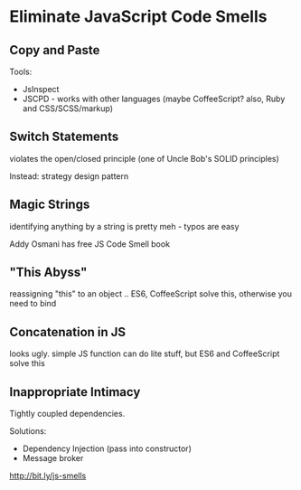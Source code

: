 # Eliminate JavaScript Code Smells

## Copy and Paste
Tools:

* JsInspect
* JSCPD - works with other languages (maybe CoffeeScript? also, Ruby and CSS/SCSS/markup)

## Switch Statements
violates the open/closed principle (one of Uncle Bob's SOLID principles)

Instead: strategy design pattern

## Magic Strings
identifying anything by a string is pretty meh - typos are easy

Addy Osmani has free JS Code Smell book

## "This Abyss"
reassigning "this" to an object .. ES6, CoffeeScript solve this, otherwise you need to bind

## Concatenation in JS
looks ugly. simple JS function can do lite stuff, but ES6 and CoffeeScript solve this

## Inappropriate Intimacy
Tightly coupled dependencies.

Solutions:

* Dependency Injection (pass into constructor)
* Message broker

http://bit.ly/js-smells